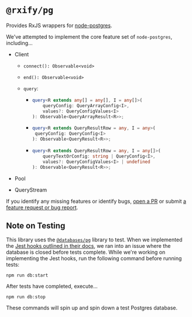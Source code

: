 # `@rxify/pg`

Provides RxJS wrappers for [node-postgres](https://www.npmjs.com/package/pg).

We've attempted to implement the core feature set of `node-postgres`, including...

-   Client

    -   `connect(): Observable<void>`
    -   `end(): Observable<void>`
    -   `query`:

        -   ```typescript
            query<R extends any[] = any[], I = any[]>(
                queryConfig: QueryArrayConfig<I>,
                values?: QueryConfigValues<I>
            ): Observable<QueryArrayResult<R>>;
            ```
        -   ```typescript
            query<R extends QueryResultRow = any, I = any>(
             queryConfig: QueryConfig<I>
            ): Observable<QueryResult<R>>;
            ```
        -   ```typescript
            query<R extends QueryResultRow = any, I = any[]>(
                queryTextOrConfig: string | QueryConfig<I>,
                values?: QueryConfigValues<I> | undefined
            ): Observable<QueryResult<R>>;
            ```

-   Pool
-   QueryStream

If you identify any missing features or identify bugs,
[open a PR](https://github.com/rxify/pg/pulls) or submit
[a feature request or bug report](https://github.com/rxify/pg/issues).

## Note on Testing

This library uses the [`@databases/pg`](https://www.atdatabases.org/docs/pg-test)
library to test. When we implemented the
[Jest hooks outlined in their docs](https://www.atdatabases.org/docs/pg-test#jest),
we ran into an issue where the database is closed before tests complete.
While we're working on implementing the Jest hooks, run the following command
before running tests:

```
npm run db:start
```

After tests have completed, execute...

```
npm run db:stop
```

These commands will spin up and spin down a test Postgres database.
